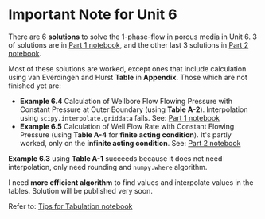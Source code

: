# Important Note for Unit 6

There are 6 **solutions** to solve the 1-phase-flow in porous media in Unit 6. 3 of solutions are in [Part 1 notebook](https://github.com/yohanesnuwara/reservoir-engineering/blob/master/Unit%206%20Single-Phase-Fluid%20Flow%20in%20Porous%20Media/notebook/6_examples_part1.ipynb), and the other last 3 solutions in [Part 2 notebook](https://github.com/yohanesnuwara/reservoir-engineering/blob/master/Unit%206%20Single-Phase-Fluid%20Flow%20in%20Porous%20Media/notebook/6_examples_part2.ipynb).

Most of these solutions are worked, except ones that include calculation using van Everdingen and Hurst **Table** in **Appendix**. Those which are not finished yet are:

* **Example 6.4** Calculation of Wellbore Flow Flowing Pressure with Constant Pressure at Outer Boundary (using **Table A-2**). Interpolation using `scipy.interpolate.griddata` fails. See: [Part 1 notebook](https://github.com/yohanesnuwara/reservoir-engineering/blob/master/Unit%206%20Single-Phase-Fluid%20Flow%20in%20Porous%20Media/notebook/6_examples_part1.ipynb)
* **Example 6.5** Calculation of Well Flow Rate with Constant Flowing Pressure (using **Table A-4** for **finite acting condition**). It's partly worked, only on the **infinite acting condition**. See: [Part 2 notebook](https://github.com/yohanesnuwara/reservoir-engineering/blob/master/Unit%206%20Single-Phase-Fluid%20Flow%20in%20Porous%20Media/notebook/6_examples_part2.ipynb)

**Example 6.3** using **Table A-1** succeeds because it does not need interpolation, only need rounding and `numpy.where` algorithm.

I need **more efficient algorithm** to find values and interpolate values in the tables. Solution will be published very soon.

Refer to: [Tips for Tabulation notebook](https://github.com/yohanesnuwara/reservoir-engineering/blob/master/tips_for_tabulation.ipynb)
